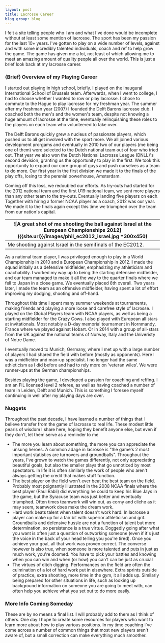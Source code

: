 ```yaml
---
layout: post
title: Lacrosse Career
blog_group: blog
---
```


I felt a site telling people who I am and what I've done would be incomplete without at least some mention of lacrosse. The sport has been my passion for the last 10+ years. I've gotten to play on a wide number of levels, against and with some incredibly talented individuals, coach and ref to help grow the game. The game has given me a lot, not least of which allowing me to meet an amazing amount of quality people all over the world. This is just a brief look back at my lacrosse career.

### (Brief) Overview of my Playing Career

I started out playing in high school, briefly. I played on the inaugural International School of Brussels team. Afterwards, when I went to college, I had to choose whether I wanted to row or play lacrosse. I chose to commute to the Hague to play lacrosse for my freshman year. The summer after my freshman year (2007) I founded the Delft Barons lacrosse club. I coached both the men's and the women's team, despite not knowing a huge amount of lacrosse at the time, eventually relinquishing these roles to the players on each team who volunteered to take over. 

The Delft Barons quickly grew a nucleus of passionate players, which pushed us to all get involved with the sport more. We all joined various development prorgams and eventually in 2010 two of our players (me being one of them) were selected to the Dutch national team out of four who tried out. That year we also won the Dutch National Lacrosse League (DNLL)'s second devision, granting us the opportunity to play in the first. We took this opportunity to expand our core group of guys and push ourselves as a team to do more. Our first year in the first division we made it to the finals of the play offs, losing to the perenial powerhouse, Amsterdam.

Coming off this loss, we redoubled our efforts. As try-outs had started for the 2012 national team and the first U19 national team, we sent more players than any other team to the try-outs. Eventually landing five players on each. Together with hiring a former NCAA player as a coach, 2012 was our year. We made it to the finals again except this time we triumphed over the team from our nation's capital. 

|![A great shot of me shooting the ball against Israel at the European Championships 2012]({{site.url}}/images/phil_ec2012_israel.jpg =300x450)|
|---|
|Me shooting against Israel in the semifinals of the EC2012.|

As a national team player, I was privileged enough to play in a World Championship in 2010 and a European Championship in 2012. I made the squad initially as a defensive midfielder, emphasizing my athleticism and coachability. I worked my way up to being the starting defensive midfielder, and our team managed to make it all the way to the quarter finals where we fell to Japan in a close game. We eventually placed 8th overall.  Two years later, I made the team as an offensive midfielder, having spent a lot of effort improving my dodging, shooting and off-hand. 

Throughout this time I spent many summer weekends at tournaments, making friends and playing a more loose and carefree style of lacrosse. I played on the Global Players team with NCAA players, as well as being a starting midfielder for the Crazy Cows. I also played with European all stars at invitationals. Most notably a D-day memorial tournament in Nornmandy, France where we played against Hobart. Or in 2014 with a group of all-stars from the UK against the national teams of Norway, Italy and the Univeristy of Notre Dame. 

I eventually moved to Munich, Germany, where I met up with a large number of players I had shared the field with before (mostly as opponents). Here I was a midfielder and man-up specialist. I no longer had the same athleticism as I did before and had to rely more on 'veteran wiles'. We were runner-ups at the German championships. 

Besides playing the game, I developed a passion for coaching and reffing. I am an FIL licensed level 2 referee, as well as having coached a number of team in Leiden, Delft and Munich. This is something I foresee myself continuing in well after my playing days are over.


### Nuggets

Throughout the past decade, I have learned a number of things that I believe transfer from the game of lacrosse to real life. These modest little pearls of wisdom I share here, hoping they benefit anyone else, but even if they don't, let them serve as a reminder to me

* The more you learn about something, the more you can appreciate the unsung heroes. A common adage in lacrosse is "the game's 2 most important statistics are turnovers and groundballs". Throughout the years, I've grown to watch the games differently, not only appreciating beautiful goals, but also the smaller plays that go unnoticed by most spectators. In life it is often similarly the work of people who aren't always getting the credit that makes stuff function.
* The best player on the field won't ever beat the best team on the field. Probably most poignantly illustrated in the 2008 NCAA finals where the best player (Paul Rabil) did everything he could to keep his Blue Jays in the game, but the Syracuse team was just better and eventually triumphed. Often times teamwork will win out, as corny and cliche as it may seem, teamwork does make the dream work.
* Hard work beats talent when talent doesn't work hard. In lacrosse a player can make up for a fair bit with superior athleticism and grit. Groundballs and defensive hussle are not a function of talent but more determination, so persistence is a true virtue. Doggedly going after what you want is often just a question of outworking someone (even if it's just the voice in the back of your head telling you you're tired). Once you achieve your goal, all that work was proven correct. The converse however is also true, when someone is more talented and puts in just as much work, you're doomed. You have to pick your battles and knowing when you can win and when (or how) you can't can be just as crucial
* The virtues of ditch digging. Performances on the field are often the culmination of a lot of hard work put in elsewhere. Extra sprints outside of practice, extra shooting, more time in the gym, it all adds up. Similarly being prepared for other situations in life, such as looking up background information on someone you are going to meet with, can often help you achieve what you set out to do more easily.

### More Info Coming Someday

These are by no means a final list. I will probably add to them as I think of others. One day I hope to create some resources for players who want to learn more about how to play various positions. In my time coaching I've come across a number of common things that most new players aren't aware of, but a small correction can make everything much smoother.

